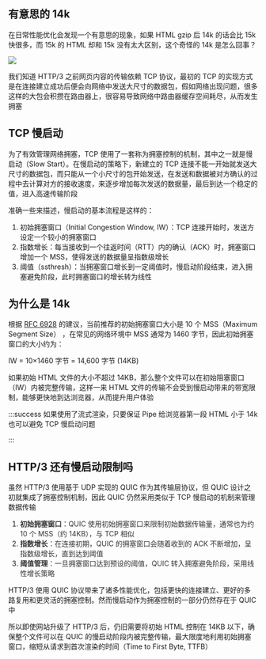 ## 有意思的 14k
在日常性能优化会发现一个有意思的现象，如果 HTML gzip 后 14k 的话会比 15k 快很多，而 15k 的 HTML 却和 15k 没有太大区别，这个奇怪的 14k 是怎么回事？

![](https://cdn.nlark.com/yuque/0/2024/png/87727/1734183439200-03ffcd84-0250-4bd6-9a78-1d588d077475.png)

我们知道 HTTP/3 之前网页内容的传输依赖 TCP 协议，最初的 TCP 的实现方式是在连接建立成功后便会向网络中发送大尺寸的数据包，假如网络出现问题，很多这样的大包会积攒在路由器上，很容易导致网络中路由器缓存空间耗尽，从而发生拥塞

## TCP 慢启动
为了有效管理网络拥塞，TCP 使用了一套称为拥塞控制的机制，其中之一就是慢启动（Slow Start）。在慢启动的策略下，新建立的 TCP 连接不能一开始就发送大尺寸的数据包，而只能从一个小尺寸的包开始发送，在发送和数据被对方确认的过程中去计算对方的接收速度，来逐步增加每次发送的数据量，最后到达一个稳定的值，进入高速传输阶段

准确一些来描述，慢启动的基本流程是这样的：

1. 初始拥塞窗口（Initial Congestion Window, IW）：TCP 连接开始时，发送方设定一个较小的拥塞窗口
2. 指数增长：每当接收到一个往返时间（RTT）内的确认（ACK）时，拥塞窗口增加一个 MSS，使得发送的数据量呈指数级增长
3. 阈值（ssthresh）：当拥塞窗口增长到一定阈值时，慢启动阶段结束，进入拥塞避免阶段，此时拥塞窗口的增长转为线性

## 为什么是 14k
根据 [RFC 6928](https://tools.ietf.org/html/rfc6928) 的建议，当前推荐的初始拥塞窗口大小是 10 个 MSS（Maximum Segment Size） ，在常见的网络环境中 MSS 通常为 1460 字节，因此初始拥塞窗口的大小约为：

IW = 10×1460 字节 = 14,600 字节 (14KB)

如果初始 HTML 文件的大小不超过 14KB，那么整个文件可以在初始阻塞窗口（IW）内被完整传输，这样一来 HTML 文件的传输不会受到慢启动带来的带宽限制，能够更快地到达浏览器，从而提升用户体验

:::success
如果使用了流式渲染，只要保证 Pipe 给浏览器第一段 HTML 小于 14k 也可以避免 TCP 慢启动问题

:::

## HTTP/3 还有慢启动限制吗
虽然 HTTP/3 使用基于 UDP 实现的 QUIC 作为其传输层协议，但 QUIC 设计之初就集成了拥塞控制机制，因此 QUIC 仍然采用类似于 TCP 慢启动的机制来管理数据传输

1. **<font style="color:rgb(51, 51, 51);">初始拥塞窗口</font>**<font style="color:rgb(51, 51, 51);">：QUIC 使用初始拥塞窗口来限制初始数据传输量，通常也为约 10 个 MSS（约 14KB），与 TCP 相似</font>
2. **<font style="color:rgb(51, 51, 51);">指数增长</font>**<font style="color:rgb(51, 51, 51);">：在连接初期，QUIC 的拥塞窗口会随着收到的 ACK 不断增加，呈指数级增长，直到达到阈值</font>
3. **<font style="color:rgb(51, 51, 51);">阈值管理</font>**<font style="color:rgb(51, 51, 51);">：一旦拥塞窗口达到预设的阈值，QUIC 转入拥塞避免阶段，采用线性增长策略</font>

HTTP/3 使用 QUIC 协议带来了诸多性能优化，包括更快的连接建立、更好的多路复用和更灵活的拥塞控制。然而慢启动作为拥塞控制的一部分仍然存在于 QUIC 中

所以即使网站升级了 HTTP/3 后，仍旧需要将初始 HTML 控制在 14KB 以下，确保整个文件可以在 QUIC 的慢启动阶段内被完整传输，最大限度地利用初始拥塞窗口，缩短从请求到首次渲染的时间（Time to First Byte, TTFB）

